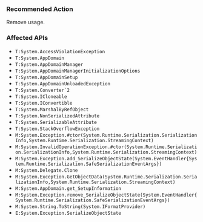 ### Recommended Action
Remove usage.

### Affected APIs
* `T:System.AccessViolationException`
* `T:System.AppDomain`
* `T:System.AppDomainManager`
* `T:System.AppDomainManagerInitializationOptions`
* `T:System.AppDomainSetup`
* `T:System.AppDomainUnloadedException`
* ``T:System.Converter`2``
* `T:System.ICloneable`
* `T:System.IConvertible`
* `T:System.MarshalByRefObject`
* `T:System.NonSerializedAttribute`
* `T:System.SerializableAttribute`
* `T:System.StackOverflowException`
* `M:System.Exception.#ctor(System.Runtime.Serialization.SerializationInfo,System.Runtime.Serialization.StreamingContext)`
* `M:System.InvalidOperationException.#ctor(System.Runtime.Serialization.SerializationInfo,System.Runtime.Serialization.StreamingContext)`
* `M:System.Exception.add_SerializeObjectState(System.EventHandler{System.Runtime.Serialization.SafeSerializationEventArgs})`
* `M:System.Delegate.Clone`
* `M:System.Exception.GetObjectData(System.Runtime.Serialization.SerializationInfo,System.Runtime.Serialization.StreamingContext)`
* `M:System.AppDomain.get_SetupInformation`
* `M:System.Exception.remove_SerializeObjectState(System.EventHandler{System.Runtime.Serialization.SafeSerializationEventArgs})`
* `M:System.String.ToString(System.IFormatProvider)`
* `E:System.Exception.SerializeObjectState`
